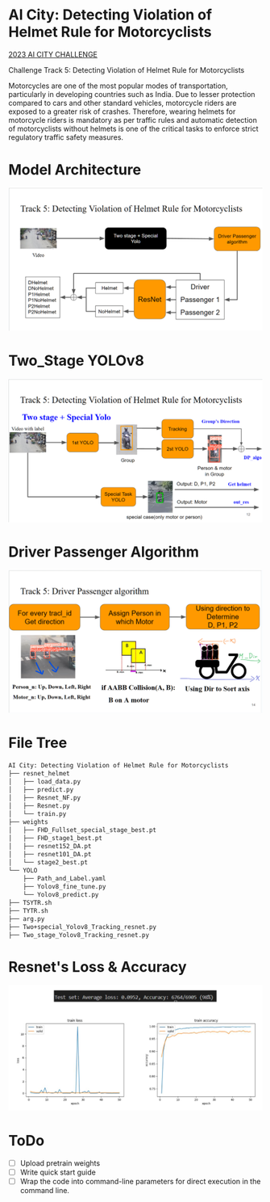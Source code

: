 # AI City: Detecting Violation of Helmet Rule for Motorcyclists

[2023 AI CITY CHALLENGE](https://www.aicitychallenge.org/)

Challenge Track 5: Detecting Violation of Helmet Rule for Motorcyclists

Motorcycles are one of the most popular modes of transportation, particularly in developing countries such as India. Due to lesser protection compared to cars and other standard vehicles, motorcycle riders are exposed to a greater risk of crashes. Therefore, wearing helmets for motorcycle riders is mandatory as per traffic rules and automatic detection of motorcyclists without helmets is one of the critical tasks to enforce strict regulatory traffic safety measures. 

# Model Architecture
![](Pic/Model_Architecure.png)

# Two_Stage YOLOv8
![](Pic/2_Stage_Yolo.png)

# Driver Passenger Algorithm
![](Pic/DP_algo.png)

# File Tree

```
AI City: Detecting Violation of Helmet Rule for Motorcyclists
├── resnet_helmet
│   ├── load_data.py
│   ├── predict.py
│   ├── Resnet_NF.py
│   ├── Resnet.py
│   └── train.py
├── weights
│   ├── FHD_Fullset_special_stage_best.pt
│   ├── FHD_stage1_best.pt
│   ├── resnet152_DA.pt
│   ├── resnet101_DA.pt
│   └── stage2_best.pt
└── YOLO
    ├── Path_and_Label.yaml
    ├── Yolov8_fine_tune.py
    └── Yolov8_predict.py
├── TSYTR.sh
├── TYTR.sh
├── arg.py
├── Two+special_Yolov8_Tracking_resnet.py
├── Two_stage_Yolov8_Tracking_resnet.py
```


# Resnet's Loss & Accuracy
![](Pic/resnet_result.png)

# ToDo

- [ ] Upload pretrain weights
- [ ] Write quick start guide
- [ ] Wrap the code into command-line parameters for direct execution in the command line.
